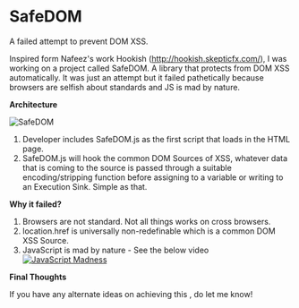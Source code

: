 # SafeDOM
A failed attempt to prevent DOM XSS.

Inspired form Nafeez's work Hookish (http://hookish.skepticfx.com/), I was working on a project called SafeDOM. A library that protects from DOM XSS automatically. It was just an attempt but it failed pathetically because browsers are selfish about standards and JS is mad by nature.

**Architecture**

![SafeDOM](https://cloud.githubusercontent.com/assets/4301109/7295253/8efd4686-e9d1-11e4-953d-d41cbd62e8c5.png)

1. Developer includes SafeDOM.js as the first script that loads in the HTML page.
2. SafeDOM.js will hook the common DOM Sources of XSS, whatever data that is coming to the source is passed through a suitable encoding/stripping function before assigning to a variable or writing to an Execution Sink. Simple as that. 

**Why it failed?**

1. Browsers are not standard. Not all things works on cross browsers.
2. location.href is universally non-redefinable which is a common DOM XSS Source.
3. JavaScript is mad by nature - See the below video
[![JavaScript Madness](https://cloud.githubusercontent.com/assets/4301109/7317300/edf391ec-ea9c-11e4-823e-7dbb399e7a33.png)](https://drive.google.com/file/d/0B_Ci-1YbMqshZDl3X0wyVGJNRTA/view?usp=sharing)

 
**Final Thoughts**

If you have any alternate ideas on achieving this , do let me know!
